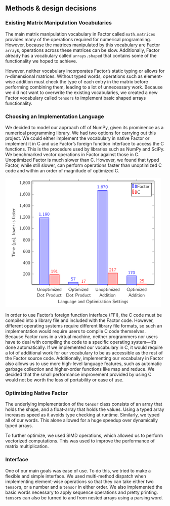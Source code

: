 ## Methods & design decisions

### Existing Matrix Manipulation Vocabularies

The main matrix manipulation vocabulary in Factor called
`math.matrices` provides many of the operations required for numerical
programming. However, because the matrices manipulated by this
vocabulary are Factor `array`s, operations across these matrices can
be slow. Additionally, Factor already has a vocabulary called
`arrays.shaped` that contains some of the functionality we hoped to
achieve.

However, neither vocabulary incorporates Factor’s static typing or
allows for n-dimensional matrices.  Without typed words, operations
such as element-wise addition must check the type of each entry in the
matrix before performing combining them, leading to a lot of
unnecessary work. Because we did not want to overwrite the existing
vocabularies, we created a new Factor vocabulary called `tensors` to
implement basic shaped arrays functionality.


### Choosing an Implementation Language

We decided to model our approach off of NumPy, given its prominence as
a numerical programming library. We had two options for carrying out
this project. We could either implement the vocabulary in native
Factor or implement it in C and use Factor’s foreign function
interface to access the C functions. This is the procedure used by
libraries such as NumPy and SciPy. We benchmarked vector operations in
Factor against those in C. Unoptimized Factor is much slower than
C. However, we found that typed Factor, while still slower, can
perform operations faster than unoptimized C code and within an order
of magnitude of optimized C.

![Factor vs. C](factor_vs_c.png)

In order to use Factor’s foreign function interface (FFI), the C code
must be compiled into a library file and included with the Factor
code. However, different operating systems require different library
file formats, so such an implementation would require users to compile
C code themselves. Because Factor runs in a virtual machine, neither
programmers nor users have to deal with compiling the code to a
specific operating system—it’s done automatically. If we implemented
our vocabulary in C, it would require a lot of additional work for our
vocabulary to be as accessible as the rest of the Factor source
code. Additionally, implementing our vocabulary in Factor also allows
us to use more high-level language features, such as automatic garbage
collection and higher-order functions like map and reduce. We decided
that the small performance improvement provided by using C would not
be worth the loss of portability or ease of use.

### Optimizing Native Factor

The underlying implementation of the `tensor` class consists of an
array that holds the shape, and a float-array that holds the
values. Using a typed array increases speed as it avoids type checking
at runtime. Similarly, we typed all of our words. This alone allowed
for a huge speedup over dynamically typed arrays.

To further optimize, we used SIMD operations, which allowed us to
perform vectorized computations. This was used to improve the
performance of matrix multiplication.

### Interface

One of our main goals was ease of use. To do this, we tried to make a
flexible and simple interface. We used multi-method dispatch when
implementing element-wise operations so that they can take either two
`tensor`s, or a number and a `tensor` in either order. We also
implemented the basic words necessary to apply sequence operations and
pretty printing. `tensor`s can also be turned to and from nested
arrays using a parsing word.

